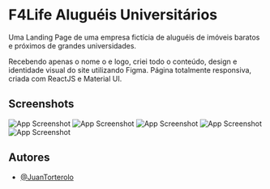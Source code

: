 
# F4Life Aluguéis Universitários

Uma Landing Page de uma empresa fictícia de aluguéis de imóveis baratos e próximos de grandes universidades.

Recebendo apenas o nome o e logo, criei todo o conteúdo, design e identidade visual do site utilizando Figma. Página totalmente responsiva, criada com ReactJS e Material UI.


## Screenshots

![App Screenshot](https://imgur.com/a/9pbiREN.jpg)
![App Screenshot](https://imgur.com/a/pIe3b0u.jpg)
![App Screenshot](https://imgur.com/a/TKIOznA.jpg)
![App Screenshot](https://imgur.com/a/ZiOrbx9.jpg)
![App Screenshot](https://imgur.com/a/cnmRlQm.jpg)


## Autores

- [@JuanTorterolo](https://github.com/kapthos)

